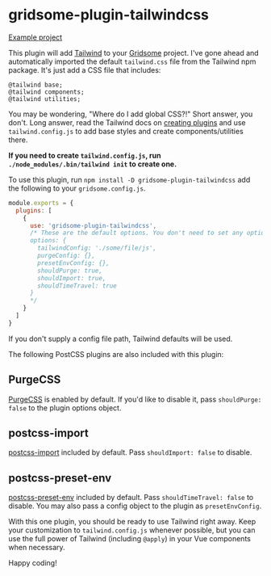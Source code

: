 # gridsome-plugin-tailwindcss

[Example project](http://github.com/brandonpittman/gridsome-plugin-tailwindcss-ffs)

This plugin will add [Tailwind](http://tailwindcss.com) to your
[Gridsome](http://gridsome.org) project. I've gone ahead and automatically
imported the default `tailwind.css` file from the Tailwind npm package. It's just add a CSS file that includes:

```postcss
@tailwind base;
@tailwind components;
@tailwind utilities;
```

You may be wondering, "Where do I add global CSS?!" Short answer, you don't.
Long answer, read the Tailwind docs on [creating plugins][plugins] and use
`tailwind.config.js` to add base styles and create components/utilities there.

**If you need to create `tailwind.config.js`, run `./node_modules/.bin/tailwind init` to create one.**

[plugins]: https://tailwindcss.com/docs/plugins/#app

To use this plugin, run `npm install -D gridsome-plugin-tailwindcss` add the following to your `gridsome.config.js`.

```javascript
module.exports = {
  plugins: [
    {
      use: 'gridsome-plugin-tailwindcss',
      /* These are the default options. You don't need to set any options to get going.
      options: {
        tailwindConfig: './some/file/js',
        purgeConfig: {},
        presetEnvConfig: {},
        shouldPurge: true,
        shouldImport: true,
        shouldTimeTravel: true
      }
      */
    }
  ]
}
```
If you don't supply a config file path, Tailwind defaults will be used.


The following PostCSS plugins are also included with this plugin:

## PurgeCSS

[PurgeCSS](https://www.purgecss.com/with-postcss) is enabled by default. If you'd like to disable it, pass `shouldPurge:
false` to the plugin options object.

## postcss-import

[postcss-import](https://github.com/postcss/postcss-import) included by default. Pass `shouldImport: false` to disable.

## postcss-preset-env

[postcss-preset-env](https://github.com/csstools/postcss-preset-env) included by default. Pass `shouldTimeTravel: false` to disable. You may also pass a config object to the plugin as `presetEnvConfig`.

With this one plugin, you should be ready to use Tailwind right away. Keep your
customization to `tailwind.config.js` whenever possible, but you can use the
full power of Tailwind (including `@apply`) in your Vue components when
necessary.

Happy coding!
